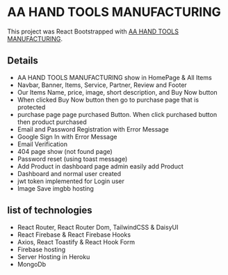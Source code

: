 # AA HAND TOOLS MANUFACTURING

This project was React Bootstrapped with [AA HAND TOOLS MANUFACTURING](https://manufacture-website-2022.web.app).

## Details

* AA HAND TOOLS MANUFACTURING show in HomePage & All Items
* Navbar, Banner, Items, Service, Partner, Review and Footer
* Our Items Name, price, image, short description, and Buy Now button
* When clicked Buy Now button then go to purchase page that is protected
* purchase page page purchased Button. When click purchased button then product purchased
* Email and Password Registration with Error Message
* Google Sign In with Error Message
* Email Verification
* 404 page show (not found page)
* Password reset (using toast message)
* Add Product in dashboard page admin easily add Product
* Dashboard and normal user created
* jwt token implemented for Login user
* Image Save imgbb hosting


## list of technologies

* React Router, React Router Dom, TailwindCSS & DaisyUI
* React Firebase & React Firebase Hooks
* Axios, React Toastify & React Hook Form
* Firebase hosting
* Server Hosting in Heroku
* MongoDb